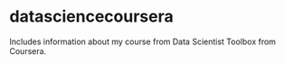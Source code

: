 # datasciencecoursera
Includes information about my course from Data Scientist Toolbox from Coursera.
